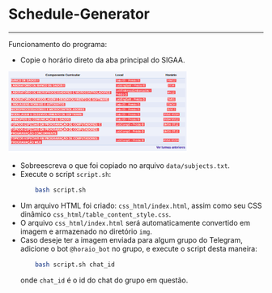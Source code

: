 # Schedule-Generator
-------
Funcionamento do programa:
* Copie o horário direto da aba principal do SIGAA.

<img width = "70%" src = "/util/print_sigaa.png">

* Sobreescreva o que foi copiado no arquivo `data/subjects.txt`.
* Execute o script `script.sh`:
    ```bash
        bash script.sh
    ```
* Um arquivo HTML foi criado: `css_html/index.html`, assim como seu CSS dinâmico `css_html/table_content_style.css`.
* O arquivo `css_html/index.html` será automaticamente convertido em imagem e armazenado no diretório `img`.
* Caso deseje ter a imagem enviada para algum grupo do Telegram, adicione o bot `@horaio_bot` no grupo, e execute o script desta maneira:
    ```bash
        bash script.sh chat_id
    ```
    onde `chat_id` é o id do chat do grupo em questão.
